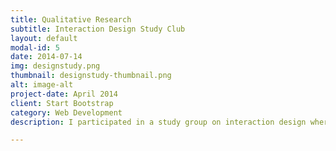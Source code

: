 ```yaml
---
title: Qualitative Research
subtitle: Interaction Design Study Club
layout: default
modal-id: 5
date: 2014-07-14
img: designstudy.png
thumbnail: designstudy-thumbnail.png
alt: image-alt
project-date: April 2014
client: Start Bootstrap
category: Web Development
description: I participated in a study group on interaction design where people from various disciplines gathered, such as visual design, industrial design, and communication design. The purpose of this group was to learn about an unfamiliar field from each other with interdisciplinary perspectives. Our group covered a wide range of topics related to user experience (UX) and interaction design, such as human-animal interaction, human-artificial intelligence (AI) interaction, webtoons with virtual reality (VR), marketing with metaverse, and interfaces by cultural characteristics. In this study, we reviewed related HCI papers and UX books and learned qualitative research methodologies such as Q methodology and grounded theory. By learning different research approaches, we have learned to understand research comprehensively.

---
```

